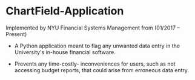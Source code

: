 # ChartField-Application

Implemented by NYU Financial Systems Management from (01/2017 – Present)

- A Python application meant to flag any unwanted data entry in the
University's in-house financial software.

- Prevents any time-costly- inconveniences for users, such as not
accessing budget reports, that could arise from erroneous data entry.
